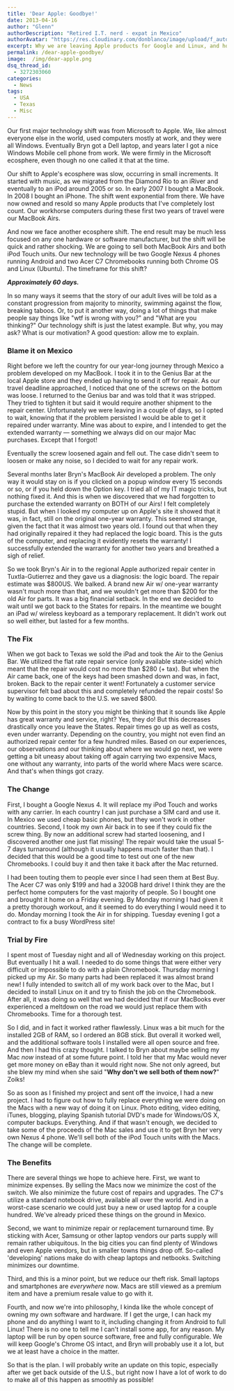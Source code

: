 ```yaml
---
title: 'Dear Apple: Goodbye!'
date: 2013-04-16
author: "Glenn"
authorDescription: "Retired I.T. nerd - expat in Mexico"
authorAvatar: "https://res.cloudinary.com/donblanco/image/upload/f_auto,q_auto/Vagabondians/avatar-small.png"
excerpt: Why we are leaving Apple products for Google and Linux, and how we are doing it.
permalink: /dear-apple-goodbye/
image:  /img/dear-apple.png
dsq_thread_id:
  - 3272303060
categories:
  - News
tags:
  - USA
  - Texas
  - Misc
---
```

Our first major technology shift was from Microsoft to Apple. We, like almost everyone else in the world, used computers mostly at work, and they were all Windows. Eventually Bryn got a Dell laptop, and years later I got a nice Windows Mobile cell phone from work. We were firmly in the Microsoft ecosphere, even though no one called it that at the time.

Our shift to Apple's ecosphere was slow, occurring in small increments. It started with music, as we migrated from the Diamond Rio to an iRiver and eventually to an iPod around 2005 or so. In early 2007 I bought a MacBook. In 2008 I bought an iPhone. The shift went exponential from there. We have now owned and resold so many Apple products that I've completely lost count. Our workhorse computers during these first two years of travel were our MacBook Airs.

And now we face another ecosphere shift. The end result may be much less focused on any one hardware or software manufacturer, but the shift will be quick and rather shocking. We are going to sell both MacBook Airs and both iPod Touch units. Our new technology will be two Google Nexus 4 phones running Android and two Acer C7 Chromebooks running both Chrome OS and Linux (Ubuntu). The timeframe for this shift?

***Approximately 60 days.***

In so many ways it seems that the story of our adult lives will be told as a constant progression from majority to minority, swimming against the flow, breaking taboos. Or, to put it another way, doing a lot of things that make people say things like "wtf is wrong with you?" and "What are you thinking?" Our technology shift is just the latest example. But why, you may ask? What is our motivation? A good question: allow me to explain.

### Blame it on Mexico

Right before we left the country for our year-long journey through Mexico a problem developed on my MacBook. I took it in to the Genius Bar at the local Apple store and they ended up having to send it off for repair. As our travel deadline approached, I noticed that one of the screws on the bottom was loose. I returned to the Genius bar and was told that it was stripped. They tried to tighten it but said it would require another shipment to the repair center. Unfortunately we were leaving in a couple of days, so I opted to wait, knowing that if the problem persisted I would be able to get it repaired under warranty. Mine was about to expire, and I intended to get the extended warranty &#8212; something we always did on our major Mac purchases. Except that I forgot!

Eventually the screw loosened again and fell out. The case didn't seem to loosen or make any noise, so I decided to wait for any repair work.

Several months later Bryn's MacBook Air developed a problem. The only way it would stay on is if you clicked on a popup window every 15 seconds or so, or if you held down the Option key. I tried all of my IT magic tricks, but nothing fixed it. And this is when we discovered that we had forgotten to purchase the extended warranty on BOTH of our Airs! I felt completely stupid. But when I looked my computer up on Apple's site it showed that it was, in fact, still on the original one-year warranty. This seemed strange, given the fact that it was almost two years old. I found out that when they had originally repaired it they had replaced the logic board. This is the guts of the computer, and replacing it evidently resets the warranty! I successfully extended the warranty for another two years and breathed a sigh of relief.

So we took Bryn's Air in to the regional Apple authorized repair center in Tuxtla-Gutierrez and they gave us a diagnosis: the logic board. The repair estimate was $800US. We balked. A brand new Air w/ one-year warranty wasn't much more than that, and we wouldn't get more than $200 for the old Air for parts. It was a big financial setback. In the end we decided to wait until we got back to the States for repairs. In the meantime we bought an iPad w/ wireless keyboard as a temporary replacement. It didn't work out so well either, but lasted for a few months.

### The Fix

When we got back to Texas we sold the iPad and took the Air to the Genius Bar. We utilized the flat rate repair service (only available state-side) which meant that the repair would cost no more than $280 (+ tax). But when the Air came back, one of the keys had been smashed down and was, in fact, broken. Back to the repair center it went! Fortunately a customer service supervisor felt bad about this and completely refunded the repair costs! So by waiting to come back to the U.S. we saved $800.

Now by this point in the story you might be thinking that it sounds like Apple has great warranty and service, right? Yes, they do! But this decreases drastically once you leave the States. Repair times go up as well as costs, even under warranty. Depending on the country, you might not even find an authorized repair center for a few hundred miles. Based on our experiences, our observations and our thinking about where we would go next, we were getting a bit uneasy about taking off again carrying two expensive Macs, one without any warranty, into parts of the world where Macs were scarce. And that's when things got crazy.

### The Change

First, I bought a Google Nexus 4. It will replace my iPod Touch and works with any carrier. In each country I can just purchase a SIM card and use it. In Mexico we used cheap basic phones, but they won't work in other countries. Second, I took my own Air back in to see if they could fix the screw thing. By now an additional screw had started loosening, and I discovered another one just flat missing! The repair would take the usual 5-7 days turnaround (although it usually happens much faster than that). I decided that this would be a good time to test out one of the new Chromebooks. I could buy it and then take it back after the Mac returned.

I had been touting them to people ever since I had seen them at Best Buy. The Acer C7 was only $199 and had a 320GB hard drive! I think they are the perfect home computers for the vast majority of people. So I bought one and brought it home on a Friday evening. By Monday morning I had given it a pretty thorough workout, and it seemed to do everything I would need it to do. Monday morning I took the Air in for shipping. Tuesday evening I got a contract to fix a busy WordPress site!

### Trial by Fire

I spent most of Tuesday night and all of Wednesday working on this project. But eventually I hit a wall. I needed to do some things that were either very difficult or impossible to do with a plain Chromebook. Thursday morning I picked up my Air. So many parts had been replaced it was almost brand new! I fully intended to switch all of my work back over to the Mac, but I decided to install Linux on it and try to finish the job on the Chromebook. After all, it was doing so well that we had decided that if our MacBooks ever experienced a meltdown on the road we would just replace them with Chromebooks. Time for a thorough test.

So I did, and in fact it worked rather flawlessly. Linux was a bit much for the installed 2GB of RAM, so I ordered an 8GB stick. But overall it worked well, and the additional software tools I installed were all open source and free. And then I had this crazy thought. I talked to Bryn about maybe selling my Mac *now* instead of at some future point. I told her that my Mac would never get more money on eBay than it would right now. She not only agreed, but she blew my mind when she said "**Why don't we sell both of them now?**" Zoiks!

So as soon as I finished my project and sent off the invoice, I had a new project. I had to figure out how to fully replace everything we were doing on the Macs with a new way of doing it on Linux. Photo editing, video editing, iTunes, blogging, playing Spanish tutorial DVD's made for Windows/OS X, computer backups. Everything. And if that wasn't enough, we decided to take some of the proceeds of the Mac sales and use it to get Bryn her very own Nexus 4 phone. We'll sell both of the iPod Touch units with the Macs. The change will be complete.

### The Benefits

There are several things we hope to achieve here. First, we want to minimize expenses. By selling the Macs now we minimize the cost of the switch. We also minimize the future cost of repairs and upgrades. The C7's utilize a standard notebook drive, available all over the world. And in a worst-case scenario we could just buy a new or used laptop for a couple hundred. We've already priced these things on the ground in Mexico.

Second, we want to minimize repair or replacement turnaround time. By sticking with Acer, Samsung or other laptop vendors our parts supply will remain rather ubiquitous. In the big cities you can find plenty of Windows and even Apple vendors, but in smaller towns things drop off. So-called 'developing' nations make do with cheap laptops and netbooks. Switching minimizes our downtime.

Third, and this is a minor point, but we reduce our theft risk. Small laptops and smartphones are *everywhere* now. Macs are still viewed as a premium item and have a premium resale value to go with it.

Fourth, and now we're into philosophy, I kinda like the whole concept of owning my own software and hardware. If I get the urge, I can hack my phone and do anything I want to it, including changing it from Android to full Linux! There is no one to tell me I can't install some app, for any reason. My laptop will be run by open source software, free and fully configurable. We will keep Google's Chrome OS intact, and Bryn will probably use it a lot, but we at least have a choice in the matter.

So that is the plan. I will probably write an update on this topic, especially after we get back outside of the U.S., but right now I have a lot of work to do to make all of this happen as smoothly as possible!
